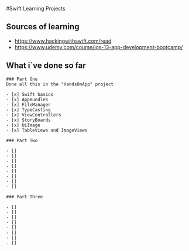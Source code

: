 #Swift Learning Projects

## Sources of learning

- https://www.hackingwithswift.com/read
- https://www.udemy.com/course/ios-13-app-development-bootcamp/

## What i`ve done so far

    ### Part One
    Done all this in the "HandsOnApp" project

    - [x] Swift basics 
    - [x] AppBundles
    - [x] FileManager
    - [x] TypeCasting
    - [x] ViewControllers
    - [x] StoryBoards
    - [x] UiImage
    - [x] TableViews and ImageViews

    ### Part Two

    - [] 
    - [] 
    - [] 
    - [] 
    - [] 
    - [] 
    - [] 
    - [] 

    ### Part Three

    - [] 
    - [] 
    - [] 
    - [] 
    - [] 
    - [] 
    - [] 
    - [] 
